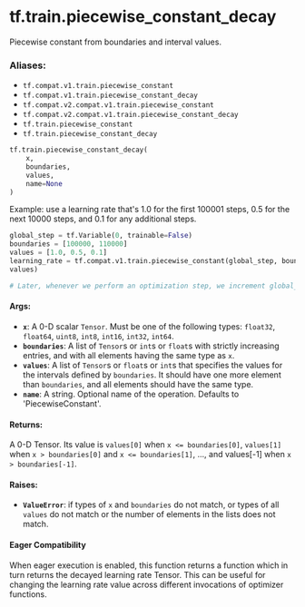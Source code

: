 <div itemscope itemtype="http://developers.google.com/ReferenceObject">
<meta itemprop="name" content="tf.train.piecewise_constant_decay" />
<meta itemprop="path" content="Stable" />
</div>

# tf.train.piecewise_constant_decay

Piecewise constant from boundaries and interval values.

### Aliases:

* `tf.compat.v1.train.piecewise_constant`
* `tf.compat.v1.train.piecewise_constant_decay`
* `tf.compat.v2.compat.v1.train.piecewise_constant`
* `tf.compat.v2.compat.v1.train.piecewise_constant_decay`
* `tf.train.piecewise_constant`
* `tf.train.piecewise_constant_decay`

``` python
tf.train.piecewise_constant_decay(
    x,
    boundaries,
    values,
    name=None
)
```

<!-- Placeholder for "Used in" -->

Example: use a learning rate that's 1.0 for the first 100001 steps, 0.5
  for the next 10000 steps, and 0.1 for any additional steps.

```python
global_step = tf.Variable(0, trainable=False)
boundaries = [100000, 110000]
values = [1.0, 0.5, 0.1]
learning_rate = tf.compat.v1.train.piecewise_constant(global_step, boundaries,
values)

# Later, whenever we perform an optimization step, we increment global_step.
```

#### Args:


* <b>`x`</b>: A 0-D scalar `Tensor`. Must be one of the following types: `float32`,
  `float64`, `uint8`, `int8`, `int16`, `int32`, `int64`.
* <b>`boundaries`</b>: A list of `Tensor`s or `int`s or `float`s with strictly
  increasing entries, and with all elements having the same type as `x`.
* <b>`values`</b>: A list of `Tensor`s or `float`s or `int`s that specifies the values
  for the intervals defined by `boundaries`. It should have one more element
  than `boundaries`, and all elements should have the same type.
* <b>`name`</b>: A string. Optional name of the operation. Defaults to
  'PiecewiseConstant'.


#### Returns:

A 0-D Tensor. Its value is `values[0]` when `x <= boundaries[0]`,
`values[1]` when `x > boundaries[0]` and `x <= boundaries[1]`, ...,
and values[-1] when `x > boundaries[-1]`.



#### Raises:


* <b>`ValueError`</b>: if types of `x` and `boundaries` do not match, or types of all
    `values` do not match or
    the number of elements in the lists does not match.



#### Eager Compatibility
When eager execution is enabled, this function returns a function which in
turn returns the decayed learning rate Tensor. This can be useful for changing
the learning rate value across different invocations of optimizer functions.

